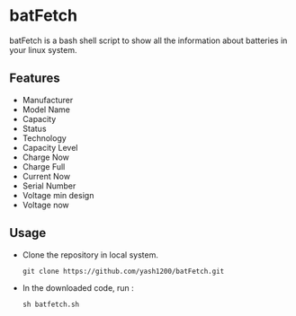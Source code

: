 # batFetch

batFetch is a bash shell script to show all the information about batteries in your linux system.

## Features

* Manufacturer
* Model Name
* Capacity
* Status
* Technology
* Capacity Level
* Charge Now
* Charge Full
* Current Now
* Serial Number
* Voltage min design
* Voltage now

## Usage

* Clone the repository in local system.

  ```
  git clone https://github.com/yash1200/batFetch.git
  ```
  
* In the downloaded code, run :
  
  ```
  sh batfetch.sh
  ```
